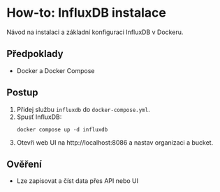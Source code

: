 # How-to: InfluxDB instalace

Návod na instalaci a základní konfiguraci InfluxDB v Dockeru.

## Předpoklady
- Docker a Docker Compose

## Postup
1. Přidej službu `influxdb` do `docker-compose.yml`.
2. Spusť InfluxDB:
   ```shell
   docker compose up -d influxdb
   ```
3. Otevři web UI na http://localhost:8086 a nastav organizaci a bucket.

## Ověření
- Lze zapisovat a číst data přes API nebo UI
